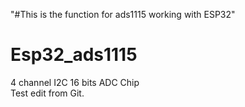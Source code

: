 "#This is the function for ads1115 working with ESP32" 
# Esp32_ads1115
4 channel I2C 16 bits ADC Chip  
Test edit from Git.
